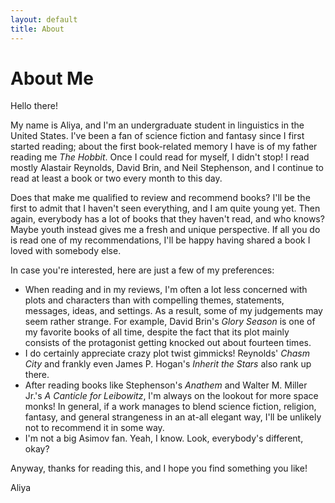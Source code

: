 ```yaml
---
layout: default
title: About
---
```

# About Me

Hello there!

My name is Aliya, and I'm an undergraduate student in linguistics in the United States. I've been a fan of science fiction and fantasy since I first started reading; about the first book-related memory I have is of my father reading me *The Hobbit*. Once I could read for myself, I didn't stop! I read mostly Alastair Reynolds, David Brin, and Neil Stephenson, and I continue to read at least a book or two every month to this day.

Does that make me qualified to review and recommend books? I'll be the first to admit that I haven't seen everything, and I am quite young yet. Then again, everybody has a lot of books that they haven't read, and who knows? Maybe youth instead gives me a fresh and unique perspective. If all you do is read one of my recommendations, I'll be happy having shared a book I loved with somebody else.

In case you're interested, here are just a few of my preferences:

- When reading and in my reviews, I'm often a lot less concerned with plots and characters than with compelling themes, statements, messages, ideas, and settings. As a result, some of my judgements may seem rather strange. For example, David Brin's *Glory Season* is one of my favorite books of all time, despite the fact that its plot mainly consists of the protagonist getting knocked out about fourteen times.
- I do certainly appreciate crazy plot twist gimmicks! Reynolds' *Chasm City* and frankly even James P. Hogan's *Inherit the Stars* also rank up there.
- After reading books like Stephenson's *Anathem* and Walter M. Miller Jr.'s *A Canticle for Leibowitz*, I'm always on the lookout for more space monks! In general, if a work manages to blend science fiction, religion, fantasy, and general strangeness in an at-all elegant way, I'll be unlikely not to recommend it in some way.
- I'm not a big Asimov fan. Yeah, I know. Look, everybody's different, okay?

Anyway, thanks for reading this, and I hope you find something you like!

Aliya
